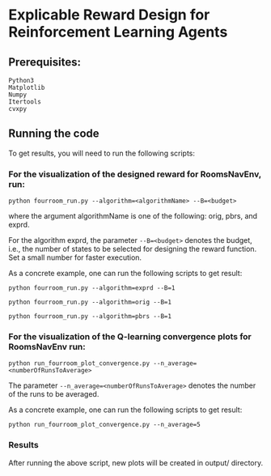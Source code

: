 # Explicable Reward Design for Reinforcement Learning Agents
## Prerequisites:
```
Python3
Matplotlib
Numpy
Itertools
cvxpy
```

## Running the code
To get results, you will need to run the following scripts:

### For the visualization of the designed reward for  RoomsNavEnv, run:
```
python fourroom_run.py --algorithm=<algorithmName> --B=<budget>
```
where the argument algorithmName is one of the following: orig, pbrs, and exprd.

For the algorithm exprd, the parameter `--B=<budget>` denotes the budget, i.e., the number of states to be selected for designing the reward function. Set a small number for faster execution.


As a concrete example, one can run the following scripts to get result:
```
python fourroom_run.py --algorithm=exprd --B=1
```
```
python fourroom_run.py --algorithm=orig --B=1
```
```
python fourroom_run.py --algorithm=pbrs --B=1
```

### For the visualization of the Q-learning convergence plots for RoomsNavEnv run:
```
python run_fourroom_plot_convergence.py --n_average=<numberOfRunsToAverage>
```
The parameter `--n_average=<numberOfRunsToAverage>` denotes the number of the runs to be averaged.

As a concrete example, one can run the following scripts to get result:
```
python run_fourroom_plot_convergence.py --n_average=5
```
### Results
After running the above script, new plots will be created in output/ directory.